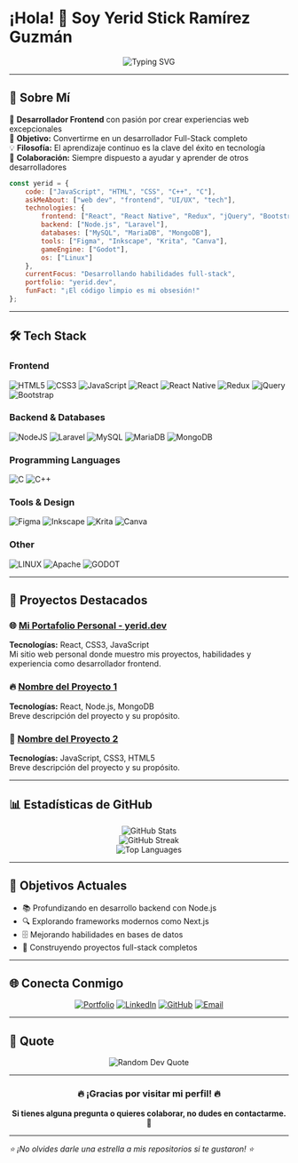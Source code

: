 # ¡Hola! 👋 Soy Yerid Stick Ramírez Guzmán

<div align="center">
  <img src="https://readme-typing-svg.herokuapp.com?font=Fira+Code&weight=500&size=30&pause=1000&color=9400D3&center=true&vCenter=true&width=800&lines=Frontend+Developer;Aspirante+a+Full-Stack;Apasionado+por+la+Tecnología;Siempre+Aprendiendo+💜" alt="Typing SVG" />
</div>

---

## 💫 Sobre Mí

🚀 **Desarrollador Frontend** con pasión por crear experiencias web excepcionales  
🎯 **Objetivo:** Convertirme en un desarrollador Full-Stack completo  
💡 **Filosofía:** El aprendizaje continuo es la clave del éxito en tecnología  
🤝 **Colaboración:** Siempre dispuesto a ayudar y aprender de otros desarrolladores  

```javascript
const yerid = {
    code: ["JavaScript", "HTML", "CSS", "C++", "C"],
    askMeAbout: ["web dev", "frontend", "UI/UX", "tech"],
    technologies: {
        frontend: ["React", "React Native", "Redux", "jQuery", "Bootstrap"],
        backend: ["Node.js", "Laravel"],
        databases: ["MySQL", "MariaDB", "MongoDB"],
        tools: ["Figma", "Inkscape", "Krita", "Canva"],
        gameEngine: ["Godot"],
        os: ["Linux"]
    },
    currentFocus: "Desarrollando habilidades full-stack",
    portfolio: "yerid.dev",
    funFact: "¡El código limpio es mi obsesión!"
};
```

---

## 🛠️ Tech Stack

### Frontend
![HTML5](https://img.shields.io/badge/html5-%23E34F26.svg?style=for-the-badge&logo=html5&logoColor=white)
![CSS3](https://img.shields.io/badge/css3-%231572B6.svg?style=for-the-badge&logo=css3&logoColor=white)
![JavaScript](https://img.shields.io/badge/javascript-%23323330.svg?style=for-the-badge&logo=javascript&logoColor=%23F7DF1E)
![React](https://img.shields.io/badge/react-%2320232a.svg?style=for-the-badge&logo=react&logoColor=%2361DAFB)
![React Native](https://img.shields.io/badge/react_native-%2320232a.svg?style=for-the-badge&logo=react&logoColor=%2361DAFB)
![Redux](https://img.shields.io/badge/redux-%23593d88.svg?style=for-the-badge&logo=redux&logoColor=white)
![jQuery](https://img.shields.io/badge/jquery-%230769AD.svg?style=for-the-badge&logo=jquery&logoColor=white)
![Bootstrap](https://img.shields.io/badge/bootstrap-%23563D7C.svg?style=for-the-badge&logo=bootstrap&logoColor=white)

### Backend & Databases
![NodeJS](https://img.shields.io/badge/node.js-6DA55F?style=for-the-badge&logo=node.js&logoColor=white)
![Laravel](https://img.shields.io/badge/laravel-%23FF2D20.svg?style=for-the-badge&logo=laravel&logoColor=white)
![MySQL](https://img.shields.io/badge/mysql-%2300f.svg?style=for-the-badge&logo=mysql&logoColor=white)
![MariaDB](https://img.shields.io/badge/MariaDB-003545?style=for-the-badge&logo=mariadb&logoColor=white)
![MongoDB](https://img.shields.io/badge/MongoDB-%234ea94b.svg?style=for-the-badge&logo=mongodb&logoColor=white)

### Programming Languages
![C](https://img.shields.io/badge/c-%2300599C.svg?style=for-the-badge&logo=c&logoColor=white)
![C++](https://img.shields.io/badge/c++-%2300599C.svg?style=for-the-badge&logo=c%2B%2B&logoColor=white)

### Tools & Design
![Figma](https://img.shields.io/badge/figma-%23F24E1E.svg?style=for-the-badge&logo=figma&logoColor=white)
![Inkscape](https://img.shields.io/badge/Inkscape-e0e0e0?style=for-the-badge&logo=inkscape&logoColor=080A13)
![Krita](https://img.shields.io/badge/Krita-203759?style=for-the-badge&logo=krita&logoColor=EEF37B)
![Canva](https://img.shields.io/badge/Canva-%2300C4CC.svg?style=for-the-badge&logo=Canva&logoColor=white)

### Other
![LINUX](https://img.shields.io/badge/Linux-FCC624?style=for-the-badge&logo=linux&logoColor=black)
![Apache](https://img.shields.io/badge/apache-%23D42029.svg?style=for-the-badge&logo=apache&logoColor=white)
![GODOT](https://img.shields.io/badge/godot-3582bb.svg?style=for-the-badge&logo=godot-engine&logoColor=white)

---

## 🚀 Proyectos Destacados

### 🌐 [Mi Portafolio Personal - yerid.dev](https://yerid.dev)
**Tecnologías:** React, CSS3, JavaScript  
Mi sitio web personal donde muestro mis proyectos, habilidades y experiencia como desarrollador frontend.

### 🔥 [Nombre del Proyecto 1](link-al-repo)
**Tecnologías:** React, Node.js, MongoDB  
Breve descripción del proyecto y su propósito.

### 🌟 [Nombre del Proyecto 2](link-al-repo)
**Tecnologías:** JavaScript, CSS3, HTML5  
Breve descripción del proyecto y su propósito.

---

## 📊 Estadísticas de GitHub

<div align="center">
  <img src="https://github-readme-stats.vercel.app/api?username=YeridStick&theme=radical&hide_border=false&include_all_commits=false&count_private=false" alt="GitHub Stats" />
</div>

<div align="center">
  <img src="https://github-readme-streak-stats.herokuapp.com/?user=YeridStick&theme=radical&hide_border=false" alt="GitHub Streak" />
</div>

<div align="center">
  <img src="https://github-readme-stats.vercel.app/api/top-langs/?username=YeridStick&theme=radical&hide_border=false&include_all_commits=false&count_private=false&layout=compact" alt="Top Languages" />
</div>

---

## 🎯 Objetivos Actuales

- 📚 Profundizando en desarrollo backend con Node.js
- 🔍 Explorando frameworks modernos como Next.js
- 🗄️ Mejorando habilidades en bases de datos
- 🚀 Construyendo proyectos full-stack completos

---

## 🌐 Conecta Conmigo

<div align="center">
  
[![Portfolio](https://img.shields.io/badge/Portfolio-FF5722?style=for-the-badge&logo=todoist&logoColor=white)](https://yerid.dev)
[![LinkedIn](https://img.shields.io/badge/LinkedIn-%230077B5.svg?style=for-the-badge&logo=linkedin&logoColor=white)](https://www.linkedin.com/in/yerid-stick-ramirez-guzman/)
[![GitHub](https://img.shields.io/badge/GitHub-%23121011.svg?style=for-the-badge&logo=github&logoColor=white)](https://github.com/YeridStick)
[![Email](https://img.shields.io/badge/Email-D14836?style=for-the-badge&logo=gmail&logoColor=white)](mailto:tu-email@example.com)

</div>

---

## 💭 Quote

<div align="center">
  <img src="https://quotes-github-readme.vercel.app/api?type=horizontal&theme=radical" alt="Random Dev Quote"/>
</div>

---

<div align="center">
  
### 🔥 ¡Gracias por visitar mi perfil! 🔥
**Si tienes alguna pregunta o quieres colaborar, no dudes en contactarme.** 💜

</div>

---
*⭐ ¡No olvides darle una estrella a mis repositorios si te gustaron! ⭐*

